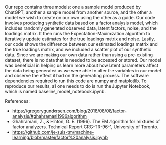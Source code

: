 Our repo contains three models: one a sample model produced by ChatGPT, another a sample model from another source, and the other a model we wish to create on our own using the other as a guide. Our code involves producing synthetic data based on a factor analysis model, which includes randomly generated observed data, latent factors, noise, and the loadings matrix. It then runs the Expectation-Maximization algorithm to iteratively update estimates for the true loadings matrix and noise. Lastly, our code shows the difference between our estimated loadings matrix and the true loadings matrix, and we included a scatter plot of our synthetic data. Since we are making our own data rather than using a pre-existing dataset, there is no data that is needed to be accessed or stored. Our model was beneficial in helping us learn more about how latent parameters affect the data being generated as we were able to alter the variables in our model and observe the effect it had on the generating process.
The software dependencies required to run this code are numpy and matplotlib. To reproduce our results, all one needs to do is run the Jupyter Notebook, which is named baseline_model_notebook.ipynb. 

References:

- https://gregorygundersen.com/blog/2018/08/08/factor-analysis/#ghahramani1996algorithm
- Ghahramani, Z., & Hinton, G. E. (1996). The EM algorithm for mixtures of factor analyzers. Technical Report CRG-TR-96-1, University of Toronto.
- https://github.com/je-suis-tm/machine-learning/blob/master/factor%20analysis.ipynb
